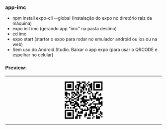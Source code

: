 ### app-imc
* npm install expo-cli --global (Instalação do expo no diretório raiz da máquina)<br>
* expo init imc (gerando app "imc" na pasta destino)<br>
* cd imc<br>
* expo start (startar o expo para rodar no emulador android ou ios ou na web)<br>
* Sem uso do Android Studio. Baixar o app expo (para usar o QRCODE e espelhar no celular)<br>
### Preview:
<hr> 
     <p align="center">
     <img src="./image/qrcode-imc.png" width="25%" alt="fullstack-igti">
     </p>
<hr>